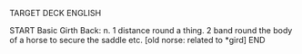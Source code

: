 TARGET DECK
ENGLISH

START
Basic
Girth
Back: n. 1 distance round a thing. 2 band round the body of a horse to secure the saddle etc. [old norse: related to *gird]
END

